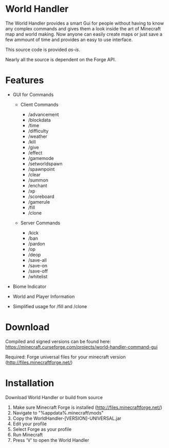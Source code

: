 # World Handler #

The World Handler provides a smart Gui for people without having to know any complex commands and gives them a look inside the art of Minecraft map and world making. Now anyone can easily create maps or just save a few ammount of time and provides an easy to use interface.

This source code is provided _as-is_.

Nearly all the source is dependent on the Forge API.

# Features #
* GUI for Commands
	* Client Commands
		* /advancement
		* /blockdata
		* /time
		* /difficulty
		* /weather
		* /kill
		* /give
		* /effect
		* /gamemode
		* /setworldspawn
		* /spawnpoint
		* /clear
		* /summon
		* /enchant
		* /xp
		* /scoreboard
		* /gamerule
		* /fill
		* /clone

	* Server Commands
		* /kick
		* /ban
		* /pardon
		* /op
		* /deop
		* /save-all
		* /save-on
		* /save-off
		* /whitelist
	
* Biome Indicator
* World and Player Information
* Simplified usage for /fill and /clone

# Download #
Compiled and signed versions can be found here:
https://minecraft.curseforge.com/projects/world-handler-command-gui

Required: Forge universal files for your minecraft version (http://files.minecraftforge.net/)

# Installation #
Download World Handler or build from source

1. Make sure Minecraft Forge is installed (http://files.minecraftforge.net/)
2. Navigate to "%appdata%\.minecraft\mods"
3. Copy the WorldHandler-[VERSION]-UNIVERSAL.jar
4. Edit your profile
5. Select Forge as your profile
6. Run Minecraft
7. Press 'V' to open the World Handler
